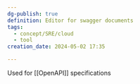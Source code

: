 ```yaml
---
dg-publish: true
definition: Editor for swagger documents
tags:
  - concept/SRE/cloud
  - tool
creation_date: 2024-05-02 17:35

---
```

Used for [[OpenAPI]] specifications
